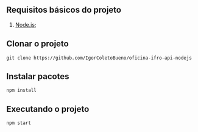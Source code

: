 ## Requisitos básicos do projeto

 1. [Node.js](https://nodejs.org/en/download/);

## Clonar o projeto
`git clone https://github.com/IgorColetoBueno/oficina-ifro-api-nodejs `

## Instalar pacotes
`npm install`

## Executando o projeto
`npm start`
